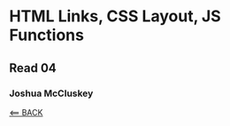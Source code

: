 # HTML Links, CSS Layout, JS Functions

## Read 04

### Joshua McCluskey







[<== BACK](README.md)